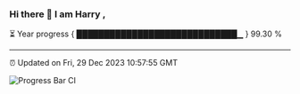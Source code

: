 ### Hi there 👋 I am Harry , 

⏳ Year progress { █████████████████████████████▁ } 99.30 %

---

⏰ Updated on Fri, 29 Dec 2023 10:57:55 GMT

![Progress Bar CI](https://github.com/duykhang68/duykhang68/workflows/Progress%20Bar%20CI/badge.svg)
